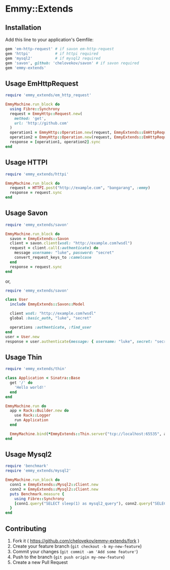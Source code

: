 # Emmy::Extends

## Installation

Add this line to your application's Gemfile:

```ruby
gem 'em-http-request' # if savon em-http-request
gem 'httpi'           # if httpi required
gem 'mysql2'          # if mysql2 required
gem 'savon', github: 'chelovekov/savon' # if savon required
gem 'emmy-extends'
```

## Usage EmHttpRequest

```ruby
require 'emmy_extends/em_http_request'

EmmyMachine.run_block do
  using Fibre::Synchrony
  request = EmmyHttp::Request.new(
    method: 'get',
    url: 'http://github.com'
  )
  operation1 = EmmyHttp::Operation.new(request, EmmyExtends::EmHttpRequest::Adapter.new)
  operation2 = EmmyHttp::Operation.new(request, EmmyExtends::EmHttpRequest::Adapter.new)
  response = [operation1, operation2].sync
end
```

## Usage HTTPI

```ruby
require 'emmy_extends/httpi'

EmmyMachine.run_block do
  request = HTTPI.post("http://example.com", "bangarang", :emmy)
  response = request.sync
end
```

## Usage Savon

```ruby
require 'emmy_extends/savon'

EmmyMachine.run_block do
  savon = EmmyExtends::Savon
  client = savon.client(wsdl: "http://example.com?wsdl")
  request = client.call(:authenticate) do
    message username: "luke", password: "secret"
    convert_request_keys_to :camelcase
  end
  response = request.sync
end
```

or,

```ruby
require 'emmy_extends/savon'

class User
  include EmmyExtends::Savon::Model

  client wsdl: "http://example.com?wsdl"
  global :basic_auth, "luke", "secret"

  operations :authenticate, :find_user
end
user = User.new
response = user.authenticate(message: { username: "luke", secret: "secret" }).sync
```

## Usage Thin

```ruby
require 'emmy_extends/thin'

class Application < Sinatra::Base
  get '/' do
    'Hello world!'
  end
end

EmmyMachine.run do
  app = Rack::Builder.new do
    use Rack::Logger
    run Application
  end

  EmmyMachine.bind(*EmmyExtends::Thin.server("tcp://localhost:65535", app, options))
end
```

## Usage Mysql2

```ruby
require 'benchmark'
require 'emmy_extends/mysql2'

EmmyMachine.run_block do
  conn1 = EmmyExtends::Mysql2::Client.new
  conn2 = EmmyExtends::Mysql2::Client.new
  puts Benchmark.measure {
    using Fibre::Synchrony
    [conn1.query("SELECT sleep(1) as mysql2_query"), conn2.query("SELECT sleep(2) as mysql2_query")].sync
  }
end
```

## Contributing

1. Fork it ( https://github.com/chelovekov/emmy-extends/fork )
2. Create your feature branch (`git checkout -b my-new-feature`)
3. Commit your changes (`git commit -am 'Add some feature'`)
4. Push to the branch (`git push origin my-new-feature`)
5. Create a new Pull Request
